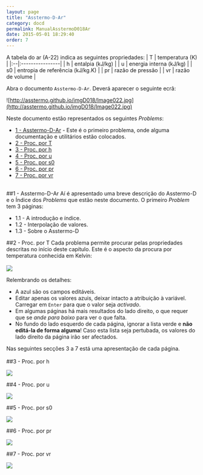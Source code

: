 ```yaml
---
layout: page
title: "Asstermo-D-Ar"
category: docd
permalink: ManualAsstermoD018Ar
date: 2015-05-01 18:29:40
order: 7
---
```


A tabela do ar (A-22) indica as seguintes propriedades:
| T | temperatura (K) |
|:--|:----------------|
| h | entalpia (kJ/kg) |
| u | energia interna (kJ/kg) |
| s0 | entropia de referência (kJ/kg.K) |
| pr | razão de pressão |
| vr | razão de volume |

Abra o documento `Asstermo-D-Ar`. Deverá aparecer o seguinte ecrã:

![http://asstermo.github.io/imgD018/Image022.jpg](http://asstermo.github.io/imgD018/Image022.jpg)

Neste documento estão representados os seguintes _Problems_:
  * [1 - Asstermo-D-Ar](#1_-_Asstermo-D-Ar) - Este é o primeiro problema, onde alguma documentação e utilitários estão colocados.
  * [2 - Proc. por T](#2_-_Proc._por_T)
  * [3 - Proc. por h](#3_-_Proc._por_h)
  * [4 - Proc. por u](#4_-_Proc._por_u)
  * [5 - Proc. por s0](#5_-_Proc._por_s0)
  * [6 - Proc. por pr](#6_-_Proc._por_pr)
  * [7 - Proc. por vr](#7_-_Proc._por_vr)

<br>
##1 - Asstermo-D-Ar
Aí é apresentado uma breve descrição do Asstermo-D e o Índice dos <i>Problems</i> que estão neste documento. O primeiro <i>Problem</i> tem 3 páginas:<br>
<ul><li>1.1 - A introdução e índice.<br>
</li><li>1.2 - Interpolação de valores.<br>
</li><li>1.3 - Sobre o Asstermo-D</li></ul>

##2 - Proc. por T
Cada problema permite procurar pelas propriedades descritas no início deste capítulo. Este é o aspecto da procura por temperatura conhecida em Kelvin:<br>
<br>
<img src='http://asstermo.github.io/imgD018/Image025.jpg' />

Relembrando os detalhes:<br>
<ul><li>A azul são os campos editáveis.<br>
</li><li>Editar apenas os valores azuis, deixar intacto a atribuição à variável. Carregar em <code>Enter</code> para que o valor seja <i>activado</i>.<br>
</li><li>Em algumas páginas há mais resultados do lado direito, o que requer que se <i>ande para baixo</i> para ver o que falta.<br>
</li><li>No fundo do lado esquerdo de cada página, ignorar a lista verde e <b>não editá-la de forma alguma</b>! Caso esta lista seja pertubada, os valores do lado direito da página irão ser afectados.</li></ul>

Nas seguintes secções 3 a 7 está uma apresentação de cada página.<br>
<br>
##3 - Proc. por h

<img src='http://asstermo.github.io/imgD018/Image026.jpg' />

##4 - Proc. por u

<img src='http://asstermo.github.io/imgD018/Image027.jpg' />

##5 - Proc. por s0

<img src='http://asstermo.github.io/imgD018/Image028.jpg' />

##6 - Proc. por pr

<img src='http://asstermo.github.io/imgD018/Image029.jpg' />

##7 - Proc. por vr

<img src='http://asstermo.github.io/imgD018/Image030.jpg' />
